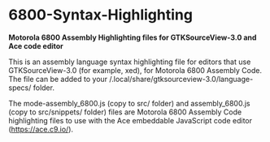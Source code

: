 # 6800-Syntax-Highlighting
<b>Motorola 6800 Assembly Highlighting files for GTKSourceView-3.0 and Ace code editor</b>

This is an assembly language syntax highlighting file for editors that use GTKSourceView-3.0 (for example, xed), for Motorola 6800 Assembly Code.  The file can be added to your /.local/share/gtksourceview-3.0/language-specs/ folder.

The mode-assembly_6800.js (copy to src/ folder) and assembly_6800.js (copy to src/snippets/ folder) files are Motorola 6800 Assembly Code highlighting files to use with the Ace embeddable JavaScript code editor (https://ace.c9.io/).
